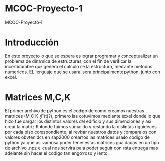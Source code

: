 # MCOC-Proyecto-1
MCOC-Proyecto-1

Introducción
==============
En este proyecto lo que se espera es lograr programar y conceptualizar un problema de dinamica de estructuras, con el fin de verificar la incertidumbre que genera el calculo de la estructura, mediante metodos numericos.
EL lenguaje que se usara, sera principalmente python, junto con excel.

Matrices M,C,K
==============
El primer archivo de python es el codigo de como creamos nuestras matrices (M C K ¿F(t)?), primero las obtuvimos mediante ecxel donde lo que hizo fue cargar los distintos valores del edificio y sus dimenciones y asi crear la matriz K donde fuimos sumando y restando la distintas riguideces por cada piso corespondiente, al revisar nuestros datos y comparalos con valores obvtenidos en sap2000 creamos las matrices usado codigo de python ya que asi vamosa poder tener estas matrices guardadas en un tipo de archivo .npz el cual nos servira para poder seguir con esta entrega mas adelante sin hacer el codigo tan engorroso y lento 

